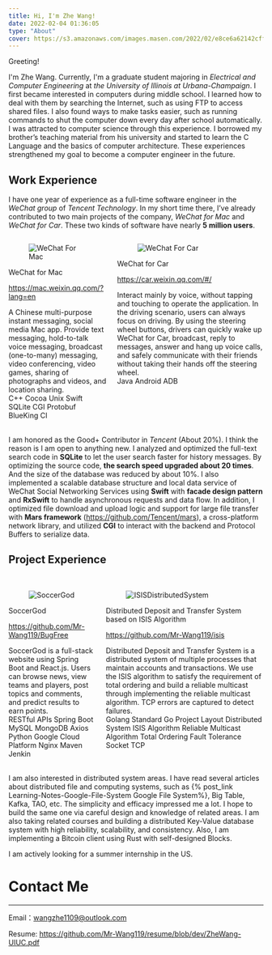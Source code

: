 ```yaml
---
title: Hi, I'm Zhe Wang!
date: 2022-02-04 01:36:05
type: "About"
cover: https://s3.amazonaws.com/images.masen.com/2022/02/e8ce6a62142cff83bcfe141db3151afa.jpg
---
```

Greeting!

I'm Zhe Wang. Currently, I'm a graduate student majoring in *Electrical and Computer Engineering* at *the University of Illinois at Urbana-Champaign*. I first became interested in computers during middle school. I learned how to deal with them by searching the Internet, such as using FTP to access shared files. I also found ways to make tasks easier, such as running commands to shut the computer down every day after school automatically. I was attracted to computer science through this experience. I borrowed my brother’s teaching material from his university and started to learn the C Language and the basics of computer architecture. These experiences strengthened my goal to become a computer engineer in the future.

## Work Experience

I have one year of experience as a full-time software engineer in the *WeChat group* <i class="fab fa-weixin"></i> of *Tencent Technology*. In my short time there, I’ve already contributed to two main projects of the company, *WeChat for Mac* and *WeChat for Car*. These two kinds of software have nearly **5 million users**.

<div class="columns">
  <div class="column">
     <div class="card">
      <div class="card-image">
        <figure class="image is-16by9">
          <img src="https://s3.amazonaws.com/images.masen.com/2022/02/e808b64089a3f635f72136d93b953242.png" alt="WeChat For Mac">
        </figure>
      </div>
      <div class="card-content">
        <div class="media">
          <div class="media-content">
            <p class="title is-4">WeChat for Mac</p>
            <p class="subtitle is-6"><a href="https://mac.weixin.qq.com/?lang=en">https://mac.weixin.qq.com/?lang=en</a></p>
          </div>
        </div>
        <div class="content">
          A Chinese multi-purpose instant messaging, social media Mac app. Provide text messaging, hold-to-talk voice messaging, broadcast (one-to-many) messaging, video conferencing, video games, sharing of photographs and videos, and location sharing.
          </br>
          <span class="tag is-info">C++</span> <span class="tag is-info">Cocoa</span> <span class="tag is-info">Unix</span> <span class="tag is-info">Swift</span> <span class="tag is-info">SQLite</span> <span class="tag is-info">CGI</span> <span class="tag is-info">Protobuf</span> <span class="tag is-info">BlueKing CI</span>
        </div>
      </div>
    </div>
  </div>
  <div class="column">
     <div class="card">
      <div class="card-image">
        <figure class="image is-16by9">
          <img src="https://s3.amazonaws.com/images.masen.com/2022/02/7e07b4cabee121eff52bf9d7952b2865.jpg" alt="WeChat For Car">
        </figure>
      </div>
      <div class="card-content">
        <div class="media">
          <div class="media-content">
            <p class="title is-4">WeChat for Car</p>
            <p class="subtitle is-6"><a href="https://car.weixin.qq.com/#/">https://car.weixin.qq.com/#/</a></p>
          </div>
        </div>
        <div class="content">
          Interact mainly by voice, without tapping and touching to operate the application. In the driving scenario, users can always focus on driving. By using the steering wheel buttons, drivers can quickly wake up WeChat for Car, broadcast, reply to messages, answer and hang up voice calls, and safely communicate with their friends without taking their hands off the steering wheel.
          </br>
        <span class="tag is-info">Java</span> <span class="tag is-info">Android</span> <span class="tag is-info">ADB</span>
        </div>
      </div>
    </div>
  </div>
</div>



</br>

I am honored as the Good+ Contributor in *Tencent* (About 20%). I think the reason is I am open to anything new. I analyzed and optimized the full-text search code in **SQLite** to let the user search faster for history messages. By optimizing the source code, **the search speed upgraded about 20 times**. And the size of the database was reduced by about 10%. I also implemented a scalable database structure and local data service of WeChat Social Networking Services using **Swift** with **facade design pattern** and **RxSwift** to handle asynchronous requests and data flow. In addition, I optimized file download and upload logic and support for large file transfer with **Mars framework** (https://github.com/Tencent/mars), a cross-platform network library, and utilized **CGI** to interact with the backend and Protocol Buffers to serialize data.

## Project Experience

</br>

<div class="columns">
  <div class="column">
     <div class="card">
      <div class="card-image">
        <figure class="image is-16by9">
          <img src="https://s3.amazonaws.com/images.masen.com/2022/02/afee2e36295874a48e36411560ce085b.jpg" alt="SoccerGod">
        </figure>
      </div>
      <div class="card-content">
        <div class="media">
          <div class="media-content">
            <p class="title is-4">SoccerGod</p>
            <p class="subtitle is-6"><a href="https://github.com/Mr-Wang119/BugFree">https://github.com/Mr-Wang119/BugFree</a></p>
          </div>
        </div>
        <div class="content">
          SoccerGod is a full-stack website using Spring Boot and React.js. Users can browse news, view teams and players, post topics and comments, and predict results to earn points.
          </br>
          <span class="tag is-info">RESTful APIs</span> <span class="tag is-info">Spring Boot</span> <span class="tag is-info">MySQL</span> <span class="tag is-info">MongoDB</span> <span class="tag is-info">Axios</span> <span class="tag is-info">Python</span> <span class="tag is-info">Google Cloud Platform</span> <span class="tag is-info">Nginx</span> <span class="tag is-info">Maven</span> <span class="tag is-info">Jenkin</span>
        </div>
      </div>
    </div>
  </div>
<div class="column">
     <div class="card">
      <div class="card-image">
        <figure class="image is-16by9">
          <img src="https://s3.amazonaws.com/images.masen.com/2022/03/caa45a1b8cc767d06f530d85ec101295.png" alt="ISISDistributedSystem">
        </figure>
      </div>
      <div class="card-content">
        <div class="media">
          <div class="media-content">
            <p class="title is-4">Distributed Deposit and Transfer System based on ISIS Algorithm</p>
            <p class="subtitle is-6"><a href="https://github.com/Mr-Wang119/isis">https://github.com/Mr-Wang119/isis</a></p>
          </div>
        </div>
        <div class="content">
          Distributed Deposit and Transfer System is a distributed system of multiple processes that maintain accounts and transactions. We use the ISIS algorithm to satisfy the requirement of total ordering and build a reliable multicast through implementing the reliable multicast algorithm. TCP errors are captured to detect failures.
          </br>
          <span class="tag is-info">Golang</span> <span class="tag is-info">Standard Go Project Layout</span> <span class="tag is-info">Distributed System</span> <span class="tag is-info">ISIS Algorithm</span> <span class="tag is-info">Reliable Multicast Algorithm</span> <span class="tag is-info">Total Ordering</span> <span class="tag is-info">Fault Tolerance</span> <span class="tag is-info">Socket</span> <span class="tag is-info">TCP</span>
        </div>
      </div>
    </div>
  </div>
</div>

</br>

I am also interested in distributed system areas. I have read several articles about distributed file and computing systems, such as {% post_link Learning-Notes-Google-File-System Google File System%}, Big Table, Kafka, TAO, etc. The simplicity and efficacy impressed me a lot. I hope to build the same one via careful design and knowledge of related areas. I am also taking related courses and building a distributed Key-Value database system with high reliability, scalability, and consistency. Also, I am implementing a Bitcoin client using Rust with self-designed Blocks.

I am actively looking for a summer internship in the US.

# **Contact Me**

---

Email：wangzhe1109@outlook.com

Resume: https://github.com/Mr-Wang119/resume/blob/dev/ZheWang-UIUC.pdf
